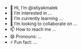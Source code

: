 - 👋 Hi, I’m @istiyakmalek
- 👀 I’m interested in ...
- 🌱 I’m currently learning ...
- 💞️ I’m looking to collaborate on ...
- 📫 How to reach me ...
- 😄 Pronouns: ...
- ⚡ Fun fact: ...

<!---
istiyakmalek/istiyakmalek is a ✨ special ✨ repository because its `README.md` (this file) appears on your GitHub profile.
You can click the Preview link to take a look at your changes.
--->
